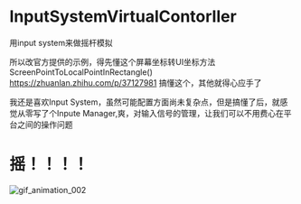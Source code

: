 # InputSystemVirtualContorller

用input system来做摇杆模拟

所以改官方提供的示例，得先懂这个屏幕坐标转UI坐标方法 ScreenPointToLocalPointInRectangle()
https://zhuanlan.zhihu.com/p/37127981
搞懂这个，其他就得心应手了

我还是喜欢Input System，虽然可能配置方面尚未复杂点，但是搞懂了后，就感觉从零写了个Inpute Manager,爽，对输入信号的管理，让我们可以不用费心在平台之间的操作问题


# 摇！！！！
![gif_animation_002](https://user-images.githubusercontent.com/50166070/159670843-e0889200-6e37-4473-999e-2a01d6cd95c4.gif)
